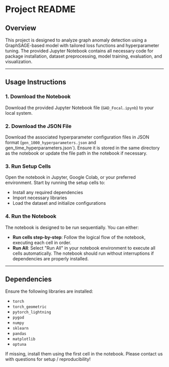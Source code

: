 # **Project README**

## **Overview**
This project is designed to analyze graph anomaly detection using a GraphSAGE-based model with tailored loss functions and hyperparameter tuning. The provided Jupyter Notebook contains all necessary code for package installation, dataset preprocessing, model training, evaluation, and visualization.

---

## **Usage Instructions**

### **1. Download the Notebook**
Download the provided Jupyter Notebook file (`GAD_Focal.ipynb`) to your local system.

### **2. Download the JSON File**
Download the associated hyperparameter configuration files in JSON format (`gen_1000_hyperparameters.json` and gen_time_hyperparameters.json`). Ensure it is stored in the same directory as the notebook or update the file path in the notebook if necessary.

### **3. Run Setup Cells**
Open the notebook in Jupyter, Google Colab, or your preferred environment. Start by running the setup cells to:
- Install any required dependencies
- Import necessary libraries
- Load the dataset and initialize configurations

### **4. Run the Notebook**
The notebook is designed to be run sequentially. You can either:
- **Run cells step-by-step**: Follow the logical flow of the notebook, executing each cell in order.
- **Run All**: Select "Run All" in your notebook environment to execute all cells automatically. The notebook should run without interruptions if dependencies are properly installed.

---

## **Dependencies**
Ensure the following libraries are installed:
- `torch`
- `torch_geometric`
- `pytorch_lightning `
- `pygod`
- `numpy`
- `sklearn`
- `pandas`
- `matplotlib`
- `optuna`

If missing, install them using the first cell in the notebook. Please contact us with questions for setup / reproducibility!
